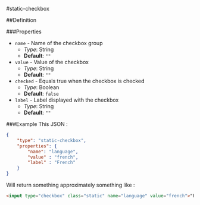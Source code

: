 #static-checkbox

##Definition

###Properties

+ `name` - Name of the checkbox group
  + _Type_: String
  + __Default__: `""`
+ `value` - Value of the checkbox
  + _Type_: String
  + __Default__: `""`
+ `checked` - Equals true when the checkbox is checked
  + _Type_: Boolean
  + __Default__: `false`
+ `label` - Label displayed with the checkbox
  + _Type_: String
  + __Default__: `""`

###Example
This JSON :
```json
{
    "type": "static-checkbox",
    "properties": {
        "name": "language",
        "value" : "french",
        "label" : "French"
    }
}
```
Will return something approximately something like :
```html
<input type="checkbox" class="static" name="language" value="french">"French"
```

